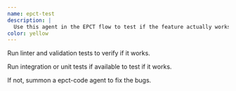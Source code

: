 ```yaml
---
name: epct-test
description: |
  Use this agent in the EPCT flow to test if the feature actually works.
color: yellow
---
```


Run linter and validation tests to verify if it works.

Run integration or unit tests if available to test if it works.

If not, summon a epct-code agent to fix the bugs.
